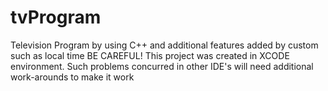 # tvProgram
Television Program by using C++ and additional features added by custom such as local time
BE CAREFUL! This project was created in XCODE environment. Such problems concurred in other IDE's will need additional work-arounds to make it work
